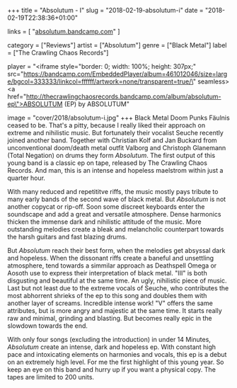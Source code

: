 +++
title = "Absolutum - I"
slug = "2018-02-19-absolutum-i"
date = "2018-02-19T22:38:36+01:00"

links = [
	"[absolutum.bandcamp.com](https://absolutum.bandcamp.com/)"
]

category = ["Reviews"]
artist = ["Absolutum"]
genre = ["Black Metal"]
label = ["The Crawling Chaos Records"]

player = "<iframe style=\"border: 0; width: 100%; height: 307px;\" src=\"https://bandcamp.com/EmbeddedPlayer/album=461012046/size=large/bgcol=333333/linkcol=ffffff/artwork=none/transparent=true/\" seamless><a href=\"http://thecrawlingchaosrecords.bandcamp.com/album/absolutum-ep\">ABSOLUTUM (EP) by ABSOLUTUM</a></iframe>"

image = "cover/2018/absolutum-i.jpg"
+++
Black Metal Doom Punks Fäulnis ceased to be. That's a pitty, because I really liked their approach on extreme and nihilistic music. But fortunately their vocalist Seuche recently joined another band. Together with Christian Kolf and Jan Buckard from unconventional doom/death metal outfit Valborg and Christoph Glanemann (Total Negation) on drums they form _Absolutum_. The first output of this young band is a classic ep on tape, released by The Crawling Chaos Records. And man, this is an intense and hopeless maelstrom within just a quarter hour.

With many reduced and repetititve riffs, the music mostly pays tribute to many early bands of the second wave of black metal. But _Absolutum_ is not another copycat or rip-off. Soon some discreet keyboards enter the soundscape and add a great and versatile atmosphere. Dense harmonics thicken the immense dark and nihilistic attitude of the music. More outstanding melodies create a bleak and melancholic counterpart towards the harsh guitars and fast blazing drums.

But _Absolutum_ reach their best form, when the melodies get absyssal dark and hopeless. When the dissonant riffs create a baneful and unsettling atmosphere, tend towards a simmilar approach as Deathspell Omega or Aosoth use to express their interpretation of black metal. "III" is both disgusting and beautiful at the same time. An ugly, nihilistic piece of music. Last but not least due to the extreme vocals of Seuche, who contributes the most abhorrent shrieks of the ep to this song and doubles them with another layer of screams. Incredible intense work!
"V" offers the same attributes, but is more angry and majestic at the same time. It starts really raw and minimal, grinding and blasting. But becomes really epic in the slowdown towards the end.

With only four songs (excluding the introduction) in under 14 Minutes, _Absolutum_ create an intense, dark and hopeless ep. With constant high pace and intoxicating elements on harmonies and vocals, this ep is a debut on an extremely high level. For me the first highlight of this young year. So keep an eye on this band and hurry up if you want a physical copy. The tapes are limited to 200 units.
